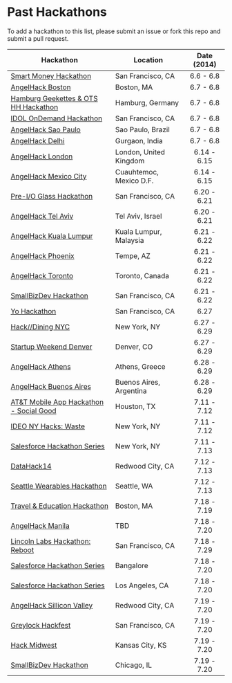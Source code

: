 Past Hackathons
=====================

To add a hackathon to this list, please submit an issue or fork this repo and submit a pull request.

| Hackathon                                                | Location        | Date (2014)            |
| -------------------------------------------------------------- |-------------  | :---------------------:|
| [Smart Money Hackathon](http://www.eventbrite.com/e/smart-money-hackathon-registration-11443791689) | San Francisco, CA | 6.6 - 6.8 |
| [AngelHack Boston](http://www.angelhack.com/event/angelhack-boston-spring-2014/) | Boston, MA | 6.7 - 6.8 |
| [Hamburg Geekettes & OTS HH Hackathon](http://hamburg-hackathon.de/hackathon/) | Hamburg, Germany | 6.7 - 6.8 |
| [IDOL OnDemand Hackathon](http://www.eventbrite.com/e/idol-ondemand-hackathon-unleashing-innovation-and-breaking-boundaries-tickets-10845853239) | San Francisco, CA | 6.7 - 6.8 |
| [AngelHack Sao Paulo](http://www.angelhack.com/event/angelhack-sao-paulo-spring-2014/) | Sao Paulo, Brazil | 6.7 - 6.8 |
| [AngelHack Delhi](http://www.angelhack.com/event/angelhackdelhispring-2014/) | Gurgaon, India | 6.7 - 6.8 |
| [AngelHack London](http://www.angelhack.com/event/angelhack-london-spring-2014/) | London, United Kingdom | 6.14 - 6.15 |
| [AngelHack Mexico City](http://www.angelhack.com/event/angelhack-mexico-city-spring-2014/) | Cuauhtemoc, Mexico D.F. | 6.14 - 6.15 |
| [Pre-I/O Glass Hackathon](https://www.eventbrite.com/e/pre-io-google-glass-hackathon-tickets-11494645795) | San Francisco, CA | 6.20 - 6.21 |
| [AngelHack Tel Aviv](http://www.angelhack.com/event/angelhack-tel-aviv-spring-2014/) | Tel Aviv, Israel | 6.20 - 6.21 |
| [AngelHack Kuala Lumpur](http://www.angelhack.com/event/angelhack-kuala-lumpur-spring-2014/) | Kuala Lumpur, Malaysia | 6.21 - 6.22 |
| [AngelHack Phoenix](http://www.angelhack.com/event/angelhack-phoenix-arizona-spring-2014/) | Tempe, AZ | 6.21 - 6.22 |
| [AngelHack Toronto](http://www.angelhack.com/event/angelhack-toronto-spring-2014/) | Toronto, Canada | 6.21 - 6.22 |
| [SmallBizDev Hackathon](http://smallbizdevhackathon.com/event/san-francisco/) | San Francisco, CA | 6.21 - 6.22 |
| [Yo Hackathon](https://www.eventbrite.com/e/yo-hackathon-2-letters-2-hours-ready-set-yo-tickets-12071296573) | San Francisco, CA | 6.27 |
| [Hack//Dining NYC](http://hackdiningnyc.foodtechconnect.com/) | New York, NY | 6.27 - 6.29 |
| [Startup Weekend Denver](http://denver.startupweekend.org) | Denver, CO | 6.27 - 6.29 |
| [AngelHack Athens](http://www.angelhack.com/event/angelhackathensspring-2014/) | Athens, Greece | 6.28 - 6.29 |
| [AngelHack Buenos Aires](http://www.angelhack.com/event/angelhack-buenos-aires-spring-2014/) | Buenos Aires, Argentina | 6.28 - 6.29 |
| [AT&T Mobile App Hackathon - Social Good](http://www.eventbrite.com/e/att-mobile-app-hackathon-houston-social-good-tickets-11385701941) | Houston, TX | 7.11 - 7.12 |
| [IDEO NY Hacks: Waste](http://www.ideo.com/hackathon/nyc/) | New York, NY | 7.11 - 7.12 |
| [Salesforce Hackathon Series](http://www.summerofhacks.com/) | New York, NY | 7.11 - 7.13 |
| [DataHack14](https://www.eventbrite.com/e/datahack14-tickets-11934894591) | Redwood City, CA | 7.12 - 7.13 |
| [Seattle Wearables Hackathon](http://www.meetup.com/Seattle-Hackathons/events/184601052/) | Seattle, WA | 7.12 - 7.13 |
| [Travel & Education Hackathon](https://www.eventbrite.com/e/travel-education-hackathon-tickets-11993939195) | Boston, MA | 7.18 - 7.19 |
| [AngelHack Manila](http://www.angelhack.com/event/angelhackmanilaspring-2014/) | TBD | 7.18 - 7.20 |
| [Lincoln Labs Hackathon: Reboot](https://www.eventbrite.com/e/lincoln-labs-hackathon-reboot-tickets-11516687723) | San Francisco, CA | 7.18 - 7.29 |
| [Salesforce Hackathon Series](http://www.summerofhacks.com/) | Bangalore | 7.18 - 7.20 |
| [Salesforce Hackathon Series](http://www.summerofhacks.com/) | Los Angeles, CA | 7.18 - 7.20 |
| [AngelHack Sillicon Valley](http://www.angelhack.com/event/angelhack-silicon-valley-spring-2014/) | Redwood City, CA | 7.19 - 7.20 |
| [Greylock Hackfest](http://greylocku.com/hackfest/) | San Francisco, CA | 7.19 - 7.20 |
| [Hack Midwest](http://hackmidwest.com/) | Kansas City, KS | 7.19 - 7.20 |
| [SmallBizDev Hackathon](http://smallbizdevhackathon.com/event/chicago/) | Chicago, IL | 7.19 - 7.20 |
